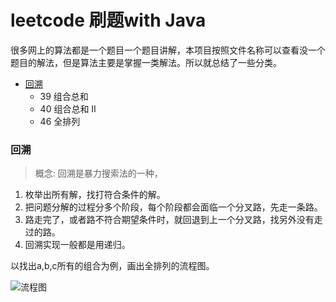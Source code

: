 # leetcode 刷题with Java

很多网上的算法都是一个题目一个题目讲解，本项目按照文件名称可以查看没一个题目的解法，但是算法主要是掌握一类解法。所以就总结了一些分类。

* [回溯](#回溯)
    * 39 组合总和
    * 40 组合总和 II
    * 46 全排列 


### 回溯
> 概念: 回溯是暴力搜索法的一种，
1. 枚举出所有解，找打符合条件的解。
2. 把问题分解的过程分多个阶段，每个阶段都会面临一个分叉路，先走一条路。
3. 路走完了，或者路不符合期望条件时，就回退到上一个分叉路，找另外没有走过的路。
4. 回溯实现一般都是用递归。

以找出a,b,c所有的组合为例，画出全排列的流程图。

![流程图](https://user-images.githubusercontent.com/11553237/130755983-d80694f1-7a4d-46d8-a67a-a18ba0bc9527.png)



